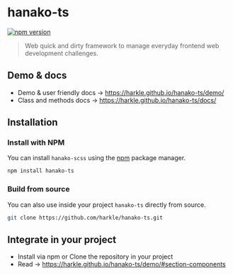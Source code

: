 # hanako-ts

[![npm version](https://badge.fury.io/js/hanako-ts.svg)](https://badge.fury.io/js/hanako-ts)

> Web quick and dirty framework to manage everyday frontend web development challenges.

## Demo & docs

- Demo & user friendly docs → https://harkle.github.io/hanako-ts/demo/<br/>
- Class and methods docs → https://harkle.github.io/hanako-ts/docs/

## Installation
### Install with NPM

You can install `hanako-scss` using the [npm](https://www.npmjs.com/) package manager.

```sh
npm install hanako-ts
```

### Build from source

You can also use inside your project `hanako-ts` directly from source.

```sh
git clone https://github.com/harkle/hanako-ts.git
```


## Integrate in your project

- Install via npm or Clone the repository in your project
- Read → https://harkle.github.io/hanako-ts/demo/#section-components
